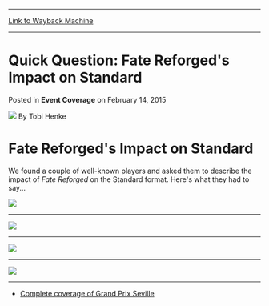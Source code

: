 
---
[Link to Wayback Machine](https://web.archive.org/web/20150217004845/http://magic.wizards.com/en/events/coverage/gpsev15/quick-question-1)

[_metadata_:author]:- "Tobi Henke"
[_metadata_:description]:- "Fate Reforged's Impact on Standard  We found a couple of well-known players and asked them to describe the impact of Fate Reforged on the Standard format. Here's what they had to say...  Martin Jůza: There's a bunch of cool new cards. I really like where Standard is at right now. You can basically come up with a new deck every week. You can brew, you can innovate on sideboard cards, metagame... It's awesome!"
[_metadata_:generator]:- "Drupal 7 (http://drupal.org)"
[_metadata_:node]:- "346376"
[_metadata_:publish_date]:- "2015-02-14"
[_metadata_:source]:- "div-main-content"
[_metadata_:title]:- "Quick Question: Fate Reforged's Impact on Standard"
[_metadata_:wayback_capture_timestamp]:- "2015-02-17 00:48:45"
[_metadata_:wayback_raw_url]:- "https://web.archive.org/web/20150217004845id_/http://magic.wizards.com/en/events/coverage/gpsev15/quick-question-1"
[_metadata_:wayback_url]:- "http://magic.wizards.com/en/events/coverage/gpsev15/quick-question-1"
---


Quick Question: Fate Reforged's Impact on Standard
==================================================



 Posted in **Event Coverage**
 on February 14, 2015 






![](https://media.magic.wizards.com/styles/auth_small/public/images/person/henke_author.jpg)
By Tobi Henke










Fate Reforged's Impact on Standard
==================================



 We found a couple of well-known players and asked them to describe the impact of *Fate Reforged* on the Standard format. Here's what they had to say...




![](https://media.wizards.com/2015/events/gpsev15/qq-juza.jpg)  





---


![](https://media.wizards.com/2015/events/gpsev15/qq-anteri.jpg)  





---


![](https://media.wizards.com/2015/events/gpsev15/qq-lemoine.jpg)  





---


![](https://media.wizards.com/2015/events/gpsev15/qq-hatto.jpg)  





---


* [Complete coverage of Grand Prix Seville](/node/345696)

 




